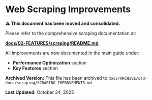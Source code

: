 # Web Scraping Improvements

**⚠️ This document has been moved and consolidated.**

Please refer to the comprehensive scraping documentation at:

**[docs/02-FEATURES/scraping/README.md](02-FEATURES/scraping/README.md)**

All improvements are now documented in the main guide under:
- **Performance Optimization** section
- **Key Features** section

**Archived Version:** This file has been archived to `docs/ARCHIVE/old-docs/scraping/SCRAPING_IMPROVEMENTS.md`

**Last Updated:** October 24, 2025
